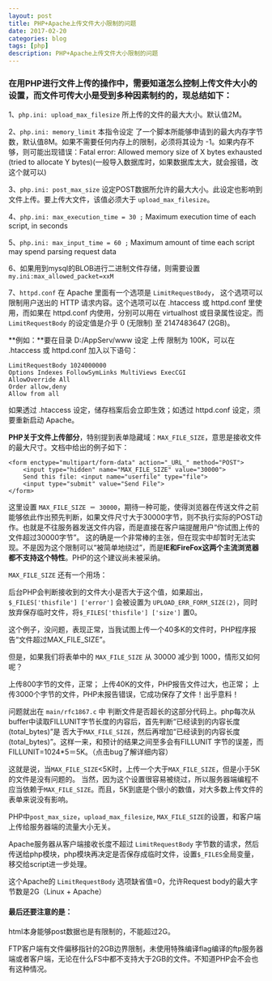 ```yaml
---
layout: post
title: PHP+Apache上传文件大小限制的问题
date: 2017-02-20
categories: blog
tags: [php]
description: PHP+Apache上传文件大小限制的问题
---
```


### 在用PHP进行文件上传的操作中，需要知道怎么控制上传文件大小的设置，而文件可传大小是受到多种因素制约的，现总结如下：

1、`php.ini: upload_max_filesize` 所上传的文件的最大大小。默认值2M。

2、`php.ini: memory_limit` 本指令设定 了一个脚本所能够申请到的最大内存字节数，默认值8M。如果不需要任何内存上的限制，必须将其设为 -1。如果内存不够，则可能出现错误：Fatal error: Allowed memory size of X bytes exhausted (tried to allocate Y bytes)(一般导入数据库时，如果数据库太大，就会报错，改这个就可以)

3、`php.ini: post_max_size` 设定POST数据所允许的最大大小。此设定也影响到文件上传。要上传大文件，该值必须大于 `upload_max_filesize`。

4、`php.ini: max_execution_time = 30 ;` Maximum execution time of each script, in seconds

5、`php.ini: max_input_time = 60 ;` Maximum amount of time each script may spend parsing request data

6、如果用到mysql的BLOB进行二进制文件存储，则需要设置`my.ini:max_allowed_packet=xxM`

7、`httpd.conf`
在 Apache 里面有一个选项是 `LimitRequestBody`， 这个选项可以限制用户送出的 HTTP 请求内容。这个选项可以在 .htaccess 或 httpd.conf 里使用，而如果在 httpd.conf 内使用，分别可以用在 virtualhost 或目录属性设定。而 `LimitRequestBody` 的设定值是介乎 0 (无限制) 至 2147483647 (2GB)。

**例如：**要在目录 D:/AppServ/www 设定 上传 限制为 100K，可以在 .htaccess 或 httpd.conf 加入以下语句：

	LimitRequestBody 1024000000
	Options Indexes FollowSymLinks MultiViews ExecCGI
	AllowOverride All
	Order allow,deny
	Allow from all

如果透过 .htaccess 设定，储存档案后会立即生效；如透过 httpd.conf 设定，须要重新启动 Apache。

**PHP关于文件上传部分**，特别提到表单隐藏域：`MAX_FILE_SIZE`，意思是接收文件的最大尺寸。文档中给出的例子如下：

	<form enctype="multipart/form-data" action="_URL_" method="POST">
    	<input type="hidden" name="MAX_FILE_SIZE" value="30000">
    	Send this file: <input name="userfile" type="file">
    	<input type="submit" value="Send File">
	</form>

这里设置 `MAX_FILE_SIZE ＝ 30000`，期待一种可能，使得浏览器在传送文件之前能够依此作出预先判断，如果文件尺寸大于30000字节，则不执行实际的POST动作。也就是不往服务器发送文件内容，而是直接在客户端提醒用户“你试图上传的文件超过30000字节”。 
这的确是一个非常棒的主张，但在现实中却暂时无法实现。不是因为这个限制可以“被简单地绕过”，而是**IE和FireFox这两个主流浏览器都不支持这个特性**。PHP的这个建议尚未被采纳。

`MAX_FILE_SIZE` 还有一个用场：

后台PHP会判断接收到的文件大小是否大于这个值，如果超出，`$_FILES['thisfile'] ['error']` 会被设置为 `UPLOAD_ERR_FORM_SIZE(2)`，同时放弃保存临时文件，将`$_FILES['thisfile'] ['size']` 置0。

这个例子，没问题，表现正常，当我试图上传一个40多K的文件时，PHP程序报告“文件超过MAX_FILE_SIZE”。

但是，如果我们将表单中的 `MAX_FILE_SIZE` 从 30000 减少到 1000，情形又如何呢？

上传800字节的文件，正常；
上传40K的文件，PHP报告文件过大，也正常；
上传3000个字节的文件，PHP未报告错误，它成功保存了文件！出乎意料！

问题就出在 `main/rfc1867.c` 中 判断文件是否超长的这部分代码上。php每次从buffer中读取FILLUNIT字节长度的内容后，首先判断“已经读到的内容长度(total_bytes)”是 否大于`MAX_FILE_SIZE`，然后再增加“已经读到的内容长度(total_bytes)”。这样一来，和预计的结果之间至多会有FILLUNIT 字节的误差，而FILLUNIT=1024*5＝5K。（点击bug了解详细内容）

这就是说，当`MAX_FILE_SIZE`<5K时，上传一个大于`MAX_FILE_SIZE`，但是小于5K的文件是没有问题的。
当然，因为这个设置很容易被绕过，所以服务器端编程不应当依赖于`MAX_FILE_SIZE`。而且，5K到底是个很小的数值，对大多数上传文件的表单来说没有影响。

PHP中`post_max_size`，`upload_max_filesize`, `MAX_FILE_SIZE`的设置，和客户端上传给服务器端的流量大小无关。

Apache服务器从客户端接收长度不超过 `LimitRequestBody` 字节数的请求，然后传送给php模块，php模块再决定是否保存成临时文件，设置`$_FILES`全局变量，移交给script进一步处理。

这个Apache的 `LimitRequestBody` 选项缺省值=0，允许Request body的最大字节数是2G（Linux + Apache）

#### 最后还要注意的是：

html本身能够post数据也是有限制的，不能超过2G。

FTP客户端有文件偏移指针的2GB边界限制，未使用特殊编译flag编译的ftp服务器端或者客户端，无论在什么FS中都不支持大于2GB的文件。不知道PHP会不会也有这种情况。